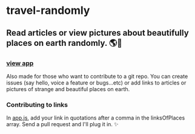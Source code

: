 # travel-randomly

## Read articles or view pictures about beautifully places on earth randomly. 🌎💚
### [view app](https://travel-randomly.vercel.app/)
Also made for those who want to contribute to a git repo. You can create issues (say hello, voice a feature or bugs...etc) or add links to articles or pictures of strange and beautiful places on earth.

### Contributing to links 

In [app.js](app.js), add your link in quotations after a comma in the linksOfPlaces array. Send a pull request and I'll plug it in. ✨
